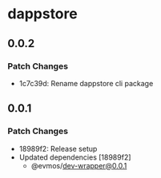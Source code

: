 # dappstore

## 0.0.2

### Patch Changes

- 1c7c39d: Rename dappstore cli package

## 0.0.1

### Patch Changes

- 18989f2: Release setup
- Updated dependencies [18989f2]
  - @evmos/dev-wrapper@0.0.1
